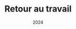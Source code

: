 ---
title: "Retour au travail"
date: 2024
authors: ["Lenny-Kim"]
description: |
    Bravo! tu as réussi les différentes épreuves que je t'ai laissé

layout: multiple_sections
tags:
    - web
code_stub_url: "./resources/given_resources/Photo de vacances.jpg"

hidden: true
---